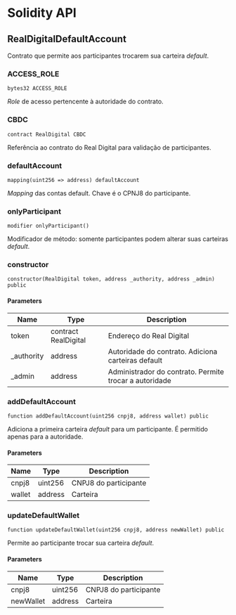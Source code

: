 # Solidity API

## RealDigitalDefaultAccount

Contrato que permite aos participantes trocarem sua carteira _default_.

### ACCESS_ROLE

```solidity
bytes32 ACCESS_ROLE
```

_Role_ de acesso pertencente à autoridade do contrato.

### CBDC

```solidity
contract RealDigital CBDC
```

Referência ao contrato do Real Digital para validação de participantes.

### defaultAccount

```solidity
mapping(uint256 => address) defaultAccount
```

_Mapping_ das contas default. Chave é o CPNJ8 do participante.

### onlyParticipant

```solidity
modifier onlyParticipant()
```

Modificador de método: somente participantes podem alterar suas carteiras _default_.

### constructor

```solidity
constructor(RealDigital token, address _authority, address _admin) public
```

#### Parameters

| Name        | Type                 | Description                                            |
| ----------- | -------------------- | ------------------------------------------------------ |
| token       | contract RealDigital | Endereço do Real Digital                               |
| \_authority | address              | Autoridade do contrato. Adiciona carteiras default     |
| \_admin     | address              | Administrador do contrato. Permite trocar a autoridade |

### addDefaultAccount

```solidity
function addDefaultAccount(uint256 cnpj8, address wallet) public
```

Adiciona a primeira carteira _default_ para um participante. É permitido apenas para a autoridade.

#### Parameters

| Name   | Type    | Description           |
| ------ | ------- | --------------------- |
| cnpj8  | uint256 | CNPJ8 do participante |
| wallet | address | Carteira              |

### updateDefaultWallet

```solidity
function updateDefaultWallet(uint256 cnpj8, address newWallet) public
```

Permite ao participante trocar sua carteira _default_.

#### Parameters

| Name      | Type    | Description           |
| --------- | ------- | --------------------- |
| cnpj8     | uint256 | CNPJ8 do participante |
| newWallet | address | Carteira              |
